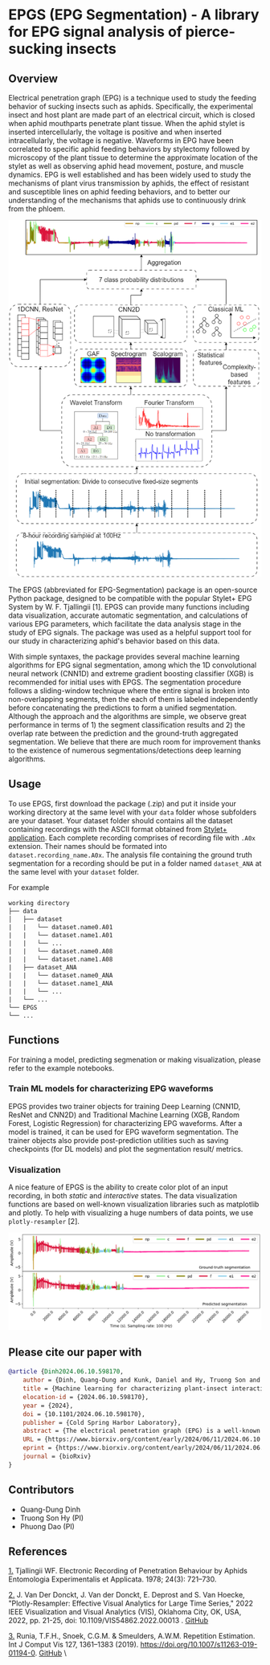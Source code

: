 # EPGS (EPG Segmentation) - A library for EPG signal analysis of pierce-sucking insects

## Overview
Electrical penetration graph (EPG) is a technique used to study the feeding behavior of sucking insects such as aphids. Specifically, the experimental insect and host plant are made part of an electrical circuit, which is closed when aphid mouthparts penetrate plant tissue. When the aphid stylet is inserted intercellularly, the voltage is positive and when inserted intracellularly, the voltage is negative. Waveforms in EPG have been correlated to specific aphid feeding behaviors by stylectomy followed by microscopy of the plant tissue to determine the approximate location of the stylet as well as observing aphid head movement, posture, and muscle dynamics. EPG is well established and has been widely used to study the mechanisms of plant virus transmission by aphids, the effect of resistant and susceptible lines on aphid feeding behaviors, and to better our understanding of the mechanisms that aphids use to continuously drink from the phloem.   

![ML4Insects](/figures/workflow.png "Workflow of the segmentation approach used in the package.")

The EPGS (abbreviated for EPG-Segmentation) package is an open-source Python package, designed to be compatible with the popular Stylet+ EPG System by W. F. Tjallingii [1]. EPGS can provide many functions including data visualization, accurate automatic segmentation, and calculations of various EPG parameters, which facilitate the data analysis stage in the study of EPG signals. The package was used as a helpful support tool for our study in characterizing aphid's behavior based on this data. 

With simple syntaxes, the package provides several machine learning algorithms for EPG signal segmentation, among which the 1D convolutional neural network (CNN1D) and extreme gradient boosting classifier (XGB) is recommended for initial uses with EPGS. The segmentation procedure follows a sliding-window technique where the entire signal is broken into non-overlapping segments, then the each of them is labeled independently before concatenating the predictions to form a unified segmentation. Although the approach and the algorithms are simple, we observe great performance in terms of 1) the segment classification results and 2) the overlap rate between the prediction and the ground-truth aggregated segmentation. We believe that there are much room for improvement thanks to the existence of numerous segmentations/detections deep learning algorithms.

## Usage 
To use EPGS, first download the package (.zip) and put it inside your working directory at the same level with your `data` folder whose subfolders are your dataset. Your dataset folder should contains all the dataset containing recordings with the ASCII format obtained from [Stylet+ application](https://www.epgsystems.eu/). Each complete recording comprises of recording file with `.A0x` extension. Their names should be formated into `dataset.recording_name.A0x`. The analysis file containing the ground truth segmentation for a recording should be put in a folder named `dataset_ANA` at the same level with your `dataset` folder. 

For example 
```
working directory
├── data
│   ├── dataset
|   |   └── dataset.name0.A01
|   |   └── dataset.name1.A01
|   |   └── ...
|   |   └── dataset.name0.A08
|   |   └── dataset.name1.A08
|   ├── dataset_ANA
|   |   └── dataset.name0_ANA
|   |   └── dataset.name1_ANA
|   |   └── ...
|   └── ...
└── EPGS
└── ...
```

## Functions
For training a model, predicting segmenation or making visualization, please refer to the example notebooks. 
### Train ML models for characterizing EPG waveforms
EPGS provides two trainer objects for training Deep Learning (CNN1D, ResNet and CNN2D) and Traditional Machine Learning (XGB, Random Forest, Logistic Regression) for characterizing EPG waveforms. After a model is trained, it can be used for EPG waveform segmentation. The trainer objects also provide post-prediction utilities such as saving checkpoints (for DL models) and plot the segmentation result/ metrics.
### Visualization
A nice feature of EPGS is the ability to create color plot of an input recording,  in both _static_ and _interactive_ states. The data visualization functions are based on well-known visualization libraries such as matplotlib and plotly. To help with visualizing a huge numbers of data points, we use `plotly-resampler` [2]. 

![ML4Insects](/figures/prediction.png "Example of a prediction segmentation vs the ground-truth version. The overlap rate is 95%.")

## Please cite our paper with

```bibtex
@article {Dinh2024.06.10.598170,
	author = {Dinh, Quang-Dung and Kunk, Daniel and Hy, Truong Son and Nalam, Vamsi J and Dao, Phuong},
	title = {Machine learning for characterizing plant-insect interactions through electrical penetration graphic signal},
	elocation-id = {2024.06.10.598170},
	year = {2024},
	doi = {10.1101/2024.06.10.598170},
	publisher = {Cold Spring Harbor Laboratory},
	abstract = {The electrical penetration graph (EPG) is a well-known technique that provides insights into the feeding behavior of insects with piercing-sucking mouthparts, mostly hemipterans. Since its inception in the 1960s, EPG has become indispensable in studying plant-insect interactions, revealing critical information about host plant selection, plant resistance, virus transmission, and responses to environmental factors. By integrating the plant and insect into an electrical circuit, EPG allows researchers to identify specific feeding behaviors based on distinct waveform patterns associated with activities within plant tissues. However, the traditional manual analysis of EPG waveform data is time-consuming and labor-intensive, limiting research throughput. This study presents a novel machine-learning approach to automate the segmentation and classification of EPG signals. We rigorously evaluated six diverse machine learning models, including neural networks, tree-based models, and logistic regressions, using an extensive dataset from aphid feeding experiments. Our results demonstrate that a Residual Network (ResNet) architecture achieved the highest overall waveform classification accuracy of 96.8\% and highest segmentation overlap rate of 84.4\%, highlighting the potential of machine learning for accurate and efficient EPG analysis. This automated approach promises to accelerate research in this field significantly and has the potential to be generalized to other insect species and experimental settings. Our findings underscore the value of applying advanced computational techniques to complex biological datasets, paving the way for a more comprehensive understanding of insect-plant interactions and their broader ecological implications. The source code for all experiments conducted within this study is publicly available at https://github.com/HySonLab/ML4InsectsCompeting Interest StatementThe authors have declared no competing interest.},
	URL = {https://www.biorxiv.org/content/early/2024/06/11/2024.06.10.598170},
	eprint = {https://www.biorxiv.org/content/early/2024/06/11/2024.06.10.598170.full.pdf},
	journal = {bioRxiv}
}
```

## Contributors
* Quang-Dung Dinh
* Truong Son Hy (PI)
* Phuong Dao (PI)

## References
[1.](https://onlinelibrary.wiley.com/doi/10.1111/j.1570-7458.1978.tb02836.x) Tjallingii WF. Electronic Recording of Penetration Behaviour by Aphids Entomologia Experimentalis et Applicata. 1978; 24(3): 721–730.

[2.](https://ieeexplore.ieee.org/document/9973221) J. Van Der Donckt, J. Van der Donckt, E. Deprost and S. Van Hoecke, "Plotly-Resampler: Effective Visual Analytics for Large Time Series," 2022 IEEE Visualization and Visual Analytics (VIS), Oklahoma City, OK, USA, 2022, pp. 21-25, doi: 10.1109/VIS54862.2022.00013 . [GitHub](https://github.com/predict-idlab/plotly-resampler) 

[3.](https://link.springer.com/article/10.1007/s11263-019-01194-0) Runia, T.F.H., Snoek, C.G.M. & Smeulders, A.W.M. Repetition Estimation. Int J Comput Vis 127, 1361–1383 (2019). https://doi.org/10.1007/s11263-019-01194-0. [GitHub](https://github.com/tomrunia/PyTorchWavelets) \
